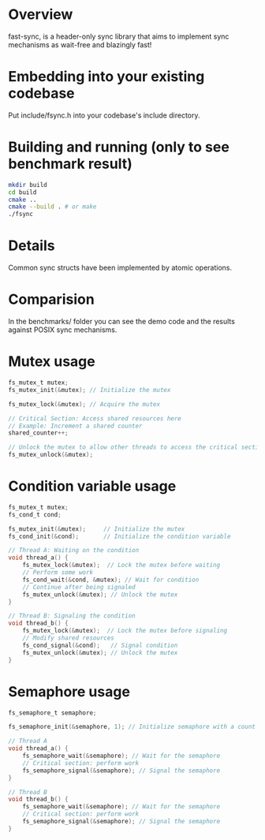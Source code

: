 # Overview
fast-sync, is a header-only sync library that aims to implement sync mechanisms as wait-free and blazingly fast!

# Embedding into your existing codebase
Put include/fsync.h into your codebase's include directory.

# Building and running (only to see benchmark result)
```bash
mkdir build
cd build
cmake ..
cmake --build . # or make
./fsync
```

# Details
Common sync structs have been implemented by atomic operations.

# Comparision
In the benchmarks/ folder you can see the demo code and the results against POSIX sync mechanisms.

# Mutex usage
```c
fs_mutex_t mutex;
fs_mutex_init(&mutex); // Initialize the mutex

fs_mutex_lock(&mutex); // Acquire the mutex

// Critical Section: Access shared resources here
// Example: Increment a shared counter
shared_counter++;

// Unlock the mutex to allow other threads to access the critical section
fs_mutex_unlock(&mutex);
```



# Condition variable usage
```c
fs_mutex_t mutex;
fs_cond_t cond;

fs_mutex_init(&mutex);     // Initialize the mutex
fs_cond_init(&cond);       // Initialize the condition variable

// Thread A: Waiting on the condition
void thread_a() {
    fs_mutex_lock(&mutex);  // Lock the mutex before waiting
    // Perform some work
    fs_cond_wait(&cond, &mutex); // Wait for condition
    // Continue after being signaled
    fs_mutex_unlock(&mutex); // Unlock the mutex
}

// Thread B: Signaling the condition
void thread_b() {
    fs_mutex_lock(&mutex);  // Lock the mutex before signaling
    // Modify shared resources
    fs_cond_signal(&cond);   // Signal condition
    fs_mutex_unlock(&mutex); // Unlock the mutex
}
```



# Semaphore usage
```c
fs_semaphore_t semaphore;

fs_semaphore_init(&semaphore, 1); // Initialize semaphore with a count of 1

// Thread A
void thread_a() {
    fs_semaphore_wait(&semaphore); // Wait for the semaphore
    // Critical section: perform work
    fs_semaphore_signal(&semaphore); // Signal the semaphore
}

// Thread B
void thread_b() {
    fs_semaphore_wait(&semaphore); // Wait for the semaphore
    // Critical section: perform work
    fs_semaphore_signal(&semaphore); // Signal the semaphore
}
```